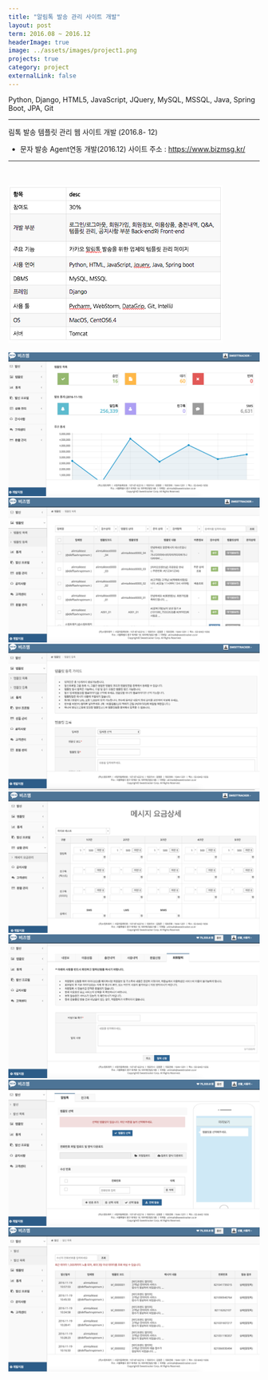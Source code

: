 ```yaml
---
title: "알림톡 발송 관리 사이트 개발"
layout: post
term: 2016.08 ~ 2016.12
headerImage: true
image: ../assets/images/project1.png
projects: true
category: project
externalLink: false
---
```


Python, Django, HTML5, JavaScript, JQuery, MySQL, MSSQL, Java, Spring Boot, JPA, Git

---

림톡 발송 템플릿 관리 웹 사이트 개발 (2016.8- 12)
- 문자 발송 Agent연동 개발(2016.12)
사이트 주소 : https://www.bizmsg.kr/

---

<br><br>
<img src="../assets/images/project1-0.png">
<br><br>
<img src="../assets/images/project1-1.png">
<img src="../assets/images/project1-2.png">
<img src="../assets/images/project1-3.png">
<img src="../assets/images/project1-4.png">
<img src="../assets/images/project1-5.png">
<img src="../assets/images/project1-6.png">
<img src="../assets/images/project1-7.png">
